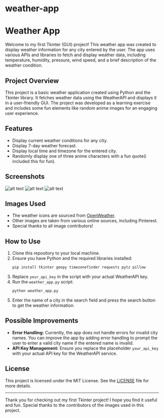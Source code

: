 # weather-app


# Weather App

Welcome to my first Tkinter (GUI) project! This weather app was created to display weather information for any city entered by the user. The app uses various APIs and libraries to fetch and display weather data, including temperature, humidity, pressure, wind speed, and a brief description of the weather condition.

## Project Overview

This project is a basic weather application created using Python and the Tkinter library. It fetches weather data using the WeatherAPI and displays it in a user-friendly GUI. The project was developed as a learning exercise and includes some fun elements like random anime images for an engaging user experience.

## Features

- Display current weather conditions for any city.
- Display 7-day weather forecast.
- Display local time and timezone for the entered city.
- Randomly display one of three anime characters with a fun quote(i included this for fun).

## Screenshots

![alt text](image.png)
![alt text](image-1.png)
![alt text](image-2.png)


## Images Used

- The weather icons are sourced from [OpenWeather](https://openweathermap.org/).
- Other images are taken from various online sources, including Pinterest.
- Special thanks to all image contributors!

## How to Use

1. Clone this repository to your local machine.
2. Ensure you have Python and the required libraries installed:
    ```sh
    pip install tkinter geopy timezonefinder requests pytz pillow
    ```
3. Replace `your_api_key` in the script with your actual WeatherAPI key.
4. Run the `weather_app.py` script:
    ```sh
    python weather_app.py
    ```
5. Enter the name of a city in the search field and press the search button to get the weather information.

## Possible Improvements

- **Error Handling:** Currently, the app does not handle errors for invalid city names. You can improve the app by adding error handling to prompt the user to enter a valid city name if the entered name is invalid.
- **API Key Management:** Ensure you replace the placeholder `your_api_key` with your actual API key for the WeatherAPI service.

## License

This project is licensed under the MIT License. See the [LICENSE](LICENSE) file for more details.

---

Thank you for checking out my first Tkinter project! I hope you find it useful and fun. Special thanks to the contributors of the images used in this project.

